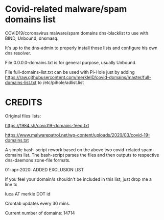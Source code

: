 # Covid-related malware/spam domains list

COVID19/coronavirus malware/spam domains dns-blacklist to use with BIND, Unbound, dnsmasq.

It's up to the dns-admin to properly install those lists and configure his own dns resolver.

File 0.0.0.0-domains.txt is for general purpose, usually Unbound.

File full-domains-list.txt can be used with Pi-Hole just by adding
https://raw.githubusercontent.com/merkleID/covid-domains/master/full-domains-list.txt
to /etc/pihole/adlist.list



# CREDITS

Original files lists:

https://1984.sh/covid19-domains-feed.txt

https://www.malwarepatrol.net/wp-content/uploads/2020/03/covid-19-domains.txt

A simple bash-script rework based on the above two covid-related spam-domains list.
The bash-script parses the files and then outputs to respective dns-daemons zone-file formats.

01-apr-2020: ADDED EXCLUSION LIST

If you feel your domain/s shouldn't be included in this list, just drop me a line to


luca AT merkle DOT id 


Crontab updates every 30 mins.

Current number of domains: 14714

